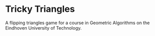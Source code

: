 # Tricky Triangles
A flipping triangles game for a course in Geometric Algorithms on the Eindhoven University of Technology.
